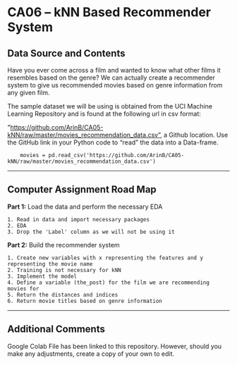 # CA06 – kNN Based Recommender System 
## Data Source and Contents 

Have you ever come across a film and wanted to know what other films it resembles based on the genre? We can actually create a recommender system to give us recommended movies based on genre information from any given film.  

The sample dataset we will be using is obtained from the UCI Machine Learning Repository and is found at the following url in csv format: 

"https://github.com/ArinB/CA05-kNN/raw/master/movies_recommendation_data.csv”, a Github location. Use the GitHub link in 
your Python code to “read” the data into a Data-frame. 

        movies = pd.read_csv('https://github.com/ArinB/CA05-kNN/raw/master/movies_recommendation_data.csv')  

----------------------------------------------------------------------------------------- 
## Computer Assignment Road Map

**Part 1:** Load the data and perform the necessary EDA 

    1. Read in data and import necessary packages 
    2. EDA 
    3. Drop the 'Label' column as we will not be using it   

**Part 2:** Build the recommender system 

    1. Create new variables with x representing the features and y representing the movie name 
    2. Training is not necessary for kNN 
    3. Implement the model 
    4. Define a variable (the_post) for the film we are recommending movies for 
    5. Return the distances and indices
    6. Return movie titles based on genre information 

-----------------------------------------------------------------------------------------
## Additional Comments 
Google Colab File has been linked to this repository.  However, should you make any adjustments, create a copy of your own to edit. 
